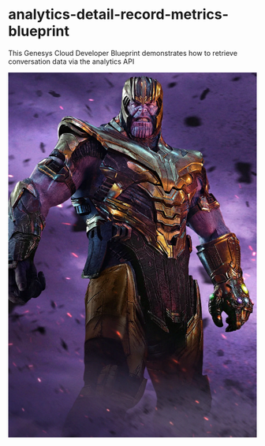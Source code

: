 # analytics-detail-record-metrics-blueprint
This Genesys Cloud Developer Blueprint demonstrates how to retrieve conversation data via the analytics API

![Overview](blueprint/images/overview.png)
